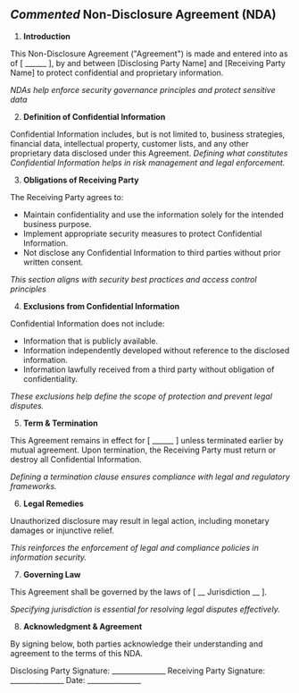 ## *Commented* Non-Disclosure Agreement (NDA) ##

1. **Introduction**

This Non-Disclosure Agreement ("Agreement") is made and entered into as of [ ______ ], by and between [Disclosing Party Name] and [Receiving Party Name] to protect confidential and proprietary information.

*NDAs help enforce security governance principles and protect sensitive data*

2. **Definition of Confidential Information**

Confidential Information includes, but is not limited to, business strategies, financial data, intellectual property, customer lists, and any other proprietary data disclosed under this Agreement.
*Defining what constitutes Confidential Information helps in risk management and legal enforcement.*

3. **Obligations of Receiving Party**

The Receiving Party agrees to:
- Maintain confidentiality and use the information solely for the intended business purpose.
- Implement appropriate security measures to protect Confidential Information.
- Not disclose any Confidential Information to third parties without prior written consent.

*This section aligns with security best practices and access control principles*

4. **Exclusions from Confidential Information**

Confidential Information does not include:
- Information that is publicly available.
- Information independently developed without reference to the disclosed information.
- Information lawfully received from a third party without obligation of confidentiality.

*These exclusions help define the scope of protection and prevent legal disputes.*

5. **Term & Termination**

This Agreement remains in effect for [ ______ ] unless terminated earlier by mutual agreement. Upon termination, the Receiving Party must return or destroy all Confidential Information.

*Defining a termination clause ensures compliance with legal and regulatory frameworks.*

6. **Legal Remedies**

Unauthorized disclosure may result in legal action, including monetary damages or injunctive relief.

*This reinforces the enforcement of legal and compliance policies in information security.*

7. **Governing Law**
   
This Agreement shall be governed by the laws of [ __ Jurisdiction __ ].

*Specifying jurisdiction is essential for resolving legal disputes effectively.*

8. **Acknowledgment & Agreement**

By signing below, both parties acknowledge their understanding and agreement to the terms of this NDA.


Disclosing Party Signature: _______________
Receiving Party Signature: _______________
Date: _______________


